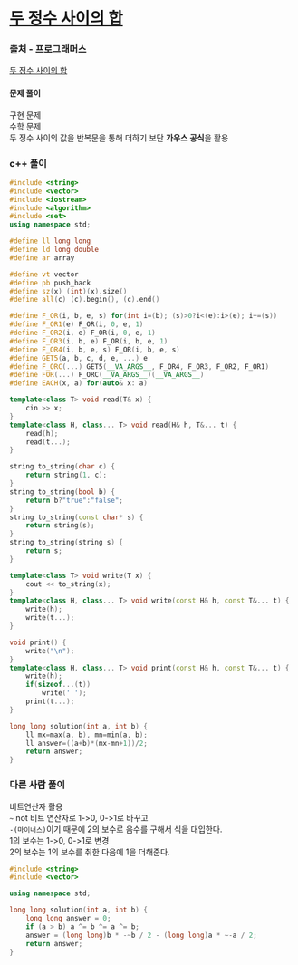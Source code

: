 # [두 정수 사이의 합](https://school.programmers.co.kr/learn/courses/30/lessons/12912)

### 출처 - 프로그래머스
[두 정수 사이의 합](https://school.programmers.co.kr/learn/courses/30/lessons/12912)

#### 문제 풀이
구현 문제  
수학 문제  
두 정수 사이의 값을 반복문을 통해 더하기 보단 **가우스 공식**을 활용

### c++ 풀이
```c++
#include <string>
#include <vector>
#include <iostream>
#include <algorithm>
#include <set>
using namespace std;

#define ll long long
#define ld long double
#define ar array

#define vt vector
#define pb push_back
#define sz(x) (int)(x).size()
#define all(c) (c).begin(), (c).end()

#define F_OR(i, b, e, s) for(int i=(b); (s)>0?i<(e):i>(e); i+=(s))
#define F_OR1(e) F_OR(i, 0, e, 1)
#define F_OR2(i, e) F_OR(i, 0, e, 1)
#define F_OR3(i, b, e) F_OR(i, b, e, 1)
#define F_OR4(i, b, e, s) F_OR(i, b, e, s)
#define GET5(a, b, c, d, e, ...) e
#define F_ORC(...) GET5(__VA_ARGS__, F_OR4, F_OR3, F_OR2, F_OR1)
#define FOR(...) F_ORC(__VA_ARGS__)(__VA_ARGS__)
#define EACH(x, a) for(auto& x: a)

template<class T> void read(T& x) {
	cin >> x;
}
template<class H, class... T> void read(H& h, T&... t) {
	read(h);
	read(t...);
}

string to_string(char c) {
	return string(1, c);
}
string to_string(bool b) {
	return b?"true":"false";
}
string to_string(const char* s) {
	return string(s);
}
string to_string(string s) {
	return s;
}

template<class T> void write(T x) {
	cout << to_string(x);
}
template<class H, class... T> void write(const H& h, const T&... t) {
	write(h);
	write(t...);
}

void print() {
	write("\n");
}
template<class H, class... T> void print(const H& h, const T&... t) {
	write(h);
	if(sizeof...(t))
		write(' ');
	print(t...);
}

long long solution(int a, int b) {    
    ll mx=max(a, b), mn=min(a, b);
    ll answer=((a+b)*(mx-mn+1))/2;
    return answer;
}
```

### 다른 사람 풀이
비트연산자 활용  
```~``` not 비트 연산자로 1->0, 0->1로 바꾸고  
```-(마이너스)```이기 때문에 2의 보수로 음수를 구해서 식을 대입한다.  
1의 보수는 1->0, 0->1로 변경  
2의 보수는 1의 보수를 취한 다음에 1을 더해준다.

```c++
#include <string>
#include <vector>

using namespace std;

long long solution(int a, int b) {
    long long answer = 0;
    if (a > b) a ^= b ^= a ^= b;
    answer = (long long)b * -~b / 2 - (long long)a * ~-a / 2;
    return answer;
}
```
